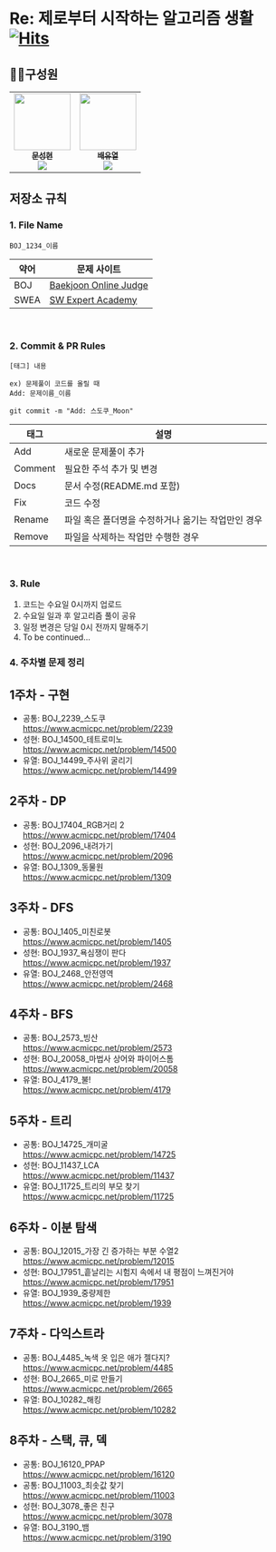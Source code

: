 # Re: 제로부터 시작하는 알고리즘 생활  [![Hits](https://hits.seeyoufarm.com/api/count/incr/badge.svg?url=https%3A%2F%2Fhttps%2F%2Fgithub.com%2Fyuyeoul%2FRZA&count_bg=%236A4DE5&title_bg=%23555555&icon=&icon_color=%23E7E7E7&title=Hits&edge_flat=false)](https://hits.seeyoufarm.com)



## 🧑‍💻구성원
<table align="center">
  <tr>
    <td align="center">
        <a href="https://github.com/seonghyeon-m">
            <img src="https://avatars.githubusercontent.com/u/139305010?v=4" width="100px;" alt=""/>
            <br />
            <sub>
                <b>문성현</b>
            </sub><br/><img src="http://mazassumnida.wtf/api/mini/generate_badge?boj=seonghyeon_moon" widt="100px">
        </a>
        <br />
    </td>
    <td align="center">
        <a href="https://github.com/yuyeoul">
            <img src="https://avatars.githubusercontent.com/u/93958447?v=4" width="100px;" alt=""/>
            <br />
            <sub>
                <b>배유열</b>
            </sub><br/><img src="http://mazassumnida.wtf/api/mini/generate_badge?boj=yyungyn" widt="100px">
        </a>
        <br />
    </td>
  </tr>
</table>





## 저장소 규칙



### 1. File Name
```
BOJ_1234_이름
```

| 약어 | 문제 사이트                                      |
| ---- | ------------------------------------------------ |
| BOJ  | [Baekjoon Online Judge](https://www.acmicpc.net) |
| SWEA | [SW Expert Academy](https://swexpertacademy.com) |

<br/>


### 2. Commit & PR Rules
```
[태그] 내용

ex) 문제풀이 코드를 올릴 때
Add: 문제이름_이름

git commit -m "Add: 스도쿠_Moon"
```


| 태그 |	설명 |
|----------|--------------|
| Add |	새로운 문제풀이 추가 |
| Comment | 필요한 주석 추가 및 변경 |
| Docs | 문서 수정(README.md 포함) |
| Fix | 코드 수정 |
| Rename | 파일 혹은 폴더명을 수정하거나 옮기는 작업만인 경우 |
| Remove | 파일을 삭제하는 작업만 수행한 경우 |
<br/>



### 3. Rule

<ol>
<li> 코드는 수요일 0시까지 업로드 </li>
<li> 수요일 일과 후 알고리즘 풀이 공유 </li>
<li> 일정 변경은 당일 0시 전까지 말해주기 </li>
<li> To be continued... </li>
</ol>

### 4. 주차별 문제 정리
## 1주차 - 구현<br>
- 공통: BOJ_2239_스도쿠<br>
https://www.acmicpc.net/problem/2239
- 성현: BOJ_14500_테트로미노<br>
https://www.acmicpc.net/problem/14500
- 유열: BOJ_14499_주사위 굴리기<br>
https://www.acmicpc.net/problem/14499
## 2주차 - DP<br>
- 공통: BOJ_17404_RGB거리 2<br>
https://www.acmicpc.net/problem/17404
- 성현: BOJ_2096_내려가기<br>
https://www.acmicpc.net/problem/2096
- 유열: BOJ_1309_동물원<br>
https://www.acmicpc.net/problem/1309
## 3주차 - DFS<br>
- 공통: BOJ_1405_미친로봇<br>
https://www.acmicpc.net/problem/1405
- 성현: BOJ_1937_욕심쟁이 판다<br>
https://www.acmicpc.net/problem/1937
- 유열: BOJ_2468_안전영역<br>
https://www.acmicpc.net/problem/2468
## 4주차 - BFS<br>
- 공통: BOJ_2573_빙산<br>
https://www.acmicpc.net/problem/2573
- 성현: BOJ_20058_마법사 상어와 파이어스톰<br>
https://www.acmicpc.net/problem/20058
- 유열: BOJ_4179_불!<br>
https://www.acmicpc.net/problem/4179

## 5주차 - 트리<br>
- 공통: BOJ_14725_개미굴<br>
https://www.acmicpc.net/problem/14725
- 성현: BOJ_11437_LCA<br>
https://www.acmicpc.net/problem/11437
- 유열: BOJ_11725_트리의 부모 찾기<br>
https://www.acmicpc.net/problem/11725

## 6주차 - 이분 탐색<br>
- 공통: BOJ_12015_가장 긴 증가하는 부분 수열2<br>
https://www.acmicpc.net/problem/12015
- 성현: BOJ_17951_흩날리는 시험지 속에서 내 평점이 느껴진거야<br>
https://www.acmicpc.net/problem/17951
- 유열: BOJ_1939_중량제한<br>
https://www.acmicpc.net/problem/1939

## 7주차 - 다익스트라<br>
- 공통: BOJ_4485_녹색 옷 입은 애가 젤다지?<br>
https://www.acmicpc.net/problem/4485
- 성현: BOJ_2665_미로 만들기<br>
https://www.acmicpc.net/problem/2665
- 유열: BOJ_10282_해킹<br>
https://www.acmicpc.net/problem/10282

## 8주차 - 스택, 큐, 덱<br>
- 공통: BOJ_16120_PPAP<br>
https://www.acmicpc.net/problem/16120
- 공통: BOJ_11003_최솟값 찾기<br>
https://www.acmicpc.net/problem/11003
- 성현: BOJ_3078_좋은 친구<br>
https://www.acmicpc.net/problem/3078
- 유열: BOJ_3190_뱀<br>
https://www.acmicpc.net/problem/3190
